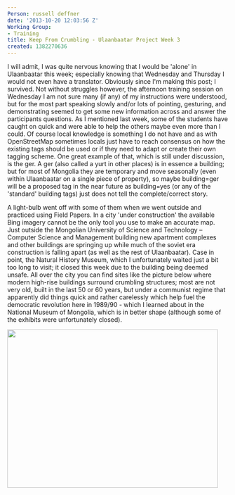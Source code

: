 ```yaml
---
Person: russell deffner
date: '2013-10-20 12:03:56 Z'
Working Group:
- Training
title: Keep From Crumbling - Ulaanbaatar Project Week 3
created: 1382270636
---
```

<p>I will admit, I was quite nervous knowing that I would be 'alone' in Ulaanbaatar this week; especially knowing that Wednesday and Thursday I would not even have a translator. Obviously since I'm making this post; I survived. Not without struggles however, the afternoon training session on Wednesday I am not sure many (if any) of my instructions were understood, but for the most part speaking slowly and/or lots of pointing, gesturing, and demonstrating seemed to get some new information across and answer the participants questions. As I mentioned last week, some of the students have caught on quick and were able to help the others maybe even more than I could. Of course local knowledge is something I do not have and as with OpenStreetMap sometimes locals just have to reach consensus on how the existing tags should be used or if they need to adapt or create their own tagging scheme. One great example of that, which is still under discussion, is the ger. A ger (also called a yurt in other places) is in essence a building; but for most of Mongolia they are temporary and move seasonally (even within Ulaanbaatar on a single piece of property), so maybe building=ger will be a proposed tag in the near future as building=yes (or any of the 'standard' building tags) just does not tell the complete/correct story.</p><p>A light-bulb went off with some of them when we went outside and practiced using Field Papers. In a city 'under construction' the available Bing imagery cannot be the only tool you use to make an accurate map. Just outside the Mongolian University of Science and Technology – Computer Science and Management building new apartment complexes and other buildings are springing up while much of the soviet era construction is falling apart (as well as the rest of Ulaanbaatar). Case in point, the Natural History Museum, which I unfortunately waited just a bit too long to visit; it closed this week due to the building being deemed unsafe. All over the city you can find sites like the picture below where modern high-rise buildings surround crumbling structures; most are not very old, built in the last 50 or 60 years, but under a communist regime that apparently did things quick and rather carelessly which help fuel the democratic revolution here in 1989/90 - which I learned about in the National Museum of Mongolia, which is in better shape (although some of the exhibits were unfortunately closed).</p><p><img class="image-large" src="/sites/default/files/styles/large/public/IMG_0140.JPG?itok=59h14lv3" alt="" height="360" width="480"></p>

